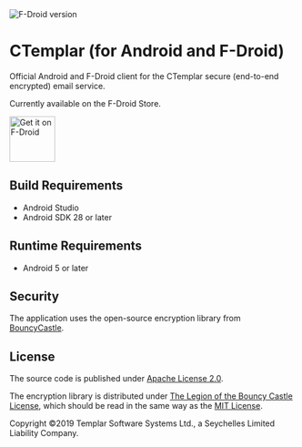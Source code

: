 <img alt='F-Droid version' src='https://img.shields.io/f-droid/v/com.ctemplar.app.fdroid.svg'/>

# CTemplar (for Android and F-Droid)

Official Android and F-Droid client for the CTemplar secure (end-to-end encrypted) email service.

Currently available on the F-Droid Store.

<a href='https://f-droid.org/en/packages/com.ctemplar.app.fdroid'><img alt='Get it on F-Droid' src='https://fdroid.gitlab.io/artwork/badge/get-it-on.png' height='80px'/></a>

## Build Requirements
+ Android Studio
+ Android SDK 28 or later

## Runtime Requirements
+ Android 5 or later

## Security
The application uses the open-source encryption library from [BouncyCastle](https://github.com/bcgit/bc-java).

## License

The source code is published under [Apache License 2.0](https://www.apache.org/licenses/LICENSE-2.0).

The encryption library is distributed under [The Legion of the Bouncy Castle License](https://www.bouncycastle.org/licence.html), which should be read in the same way as the [MIT License](https://opensource.org/licenses/MIT).

Copyright ©2019 Templar Software Systems Ltd., a Seychelles Limited Liability Company.
